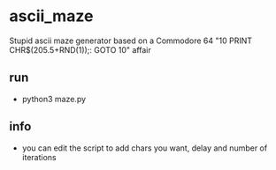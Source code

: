 # ascii_maze
Stupid ascii maze generator based on a Commodore 64 "10 PRINT CHR$(205.5+RND(1));: GOTO 10" affair

## run
- python3 maze.py

## info
- you can edit the script to add chars you want, delay and number of iterations
